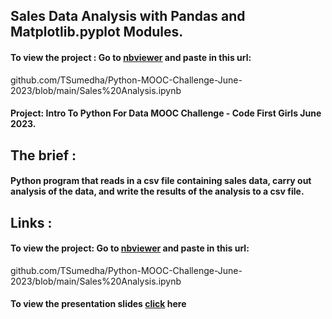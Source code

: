 
## Sales Data Analysis with Pandas and Matplotlib.pyplot Modules.  


#### To view the project :  Go to [nbviewer](https://nbviewer.org/) and paste in this url:
github.com/TSumedha/Python-MOOC-Challenge-June-2023/blob/main/Sales%20Analysis.ipynb

#### Project: Intro To Python For Data MOOC Challenge - Code First Girls June 2023.

## The brief :   

#### Python program that reads in a csv file containing sales data, carry out analysis of the data, and write the results of the analysis to a csv file.

## Links :     

#### To view the project: Go to [nbviewer](https://nbviewer.org/) and paste in this url: 
github.com/TSumedha/Python-MOOC-Challenge-June-2023/blob/main/Sales%20Analysis.ipynb
#### To view the presentation slides [click](https://docs.google.com/presentation/d/1MffuT4WDkk3VX4U_5xS89QATjh5Ybwb1i31LDh2hhEU/edit#slide=id.g251429f9738_0_1064) here

